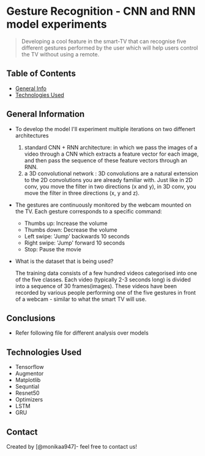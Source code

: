 # Gesture Recognition - CNN and RNN model experiments
> Developing a cool feature in the smart-TV that can recognise five different gestures performed by the user which will help users control the TV without using a remote. 


## Table of Contents
* [General Info](#general-information)
* [Technologies Used](#technologies-used)

<!-- You can include any other section that is pertinent to your problem -->

## General Information
- To develop the model I'll experiment multiple iterations on two diffenert architectures
    1) standard CNN + RNN architecture: in which we pass the images of a video through a CNN which extracts a feature vector for each image, and then pass the sequence of these feature vectors through an RNN. 
    2) a 3D convolutional network : 3D convolutions are a natural extension to the 2D convolutions you are already familiar with. Just like in 2D conv, you move the filter in two directions (x and y), in 3D conv, you move the filter in three directions (x, y and z).


 
- The gestures are continuously monitored by the webcam mounted on the TV. Each gesture corresponds to a specific command:

    -   Thumbs up:  Increase the volume
    -   Thumbs down: Decrease the volume
    -   Left swipe: 'Jump' backwards 10 seconds
    -   Right swipe: 'Jump' forward 10 seconds  
    -   Stop: Pause the movie

- What is the dataset that is being used?
    
    The training data consists of a few hundred videos categorised into one of the five classes. Each video (typically 2-3 seconds long) is divided into a sequence of 30 frames(images). These videos have been recorded by various people performing one of the five gestures in front of a webcam - similar to what the smart TV will use. 


<!-- You don't have to answer all the questions - just the ones relevant to your project. -->

## Conclusions
- Refer following file for different analysis over models


<!-- You don't have to answer all the questions - just the ones relevant to your project. -->


## Technologies Used
- Tensorflow  
- Augmentor 
- Matplotlib
- Sequntial
- Resnet50
- Optimizers
- LSTM
- GRU

<!-- As the libraries versions keep on changing, it is recommended to mention the version of library used in this project -->


## Contact
Created by [@monikaa947]- feel free to contact us!


<!-- Optional -->
<!-- ## License -->
<!-- This project is open source and available under the [... License](). -->

<!-- You don't have to include all sections - just the one's relevant to your project -->
